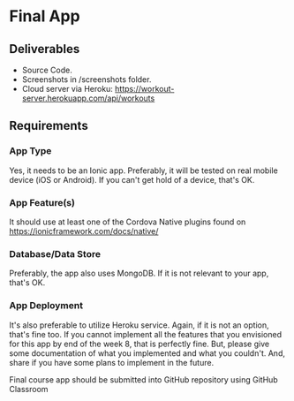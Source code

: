 # Final App

## Deliverables
* Source Code.
* Screenshots in /screenshots folder.
* Cloud server via Heroku: 
  https://workout-server.herokuapp.com/api/workouts

## Requirements

### App Type
Yes, it needs to be an Ionic app. Preferably, it will be tested on real mobile device (iOS or Android). If you can't get hold of a device, that's OK. 

### App Feature(s)
It should use at least one of the Cordova Native plugins found on https://ionicframework.com/docs/native/ 

### Database/Data Store
Preferably, the app also uses MongoDB. If it is not relevant to your app, that's OK.

### App Deployment
It's also preferable to utilize Heroku service. Again, if it is not an option, that's fine too.
If you cannot implement all the features that you envisioned for this app by end of the week 8, that is perfectly fine. But, please give some documentation of what you implemented and what you couldn't. And, share if you have some plans to implement in the future. 

Final course app should be submitted into GitHub repository using GitHub Classroom 

